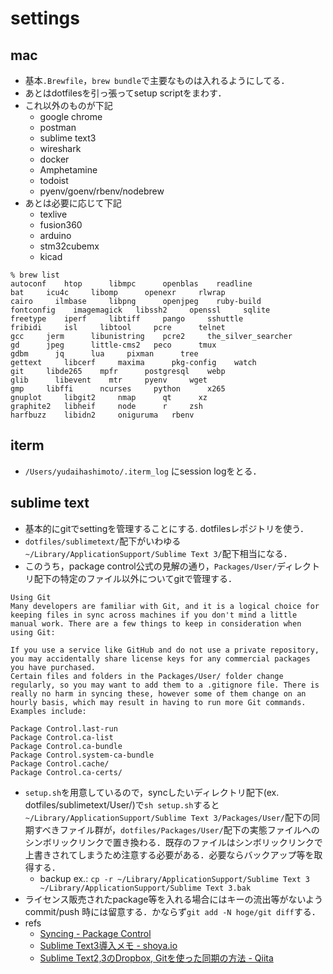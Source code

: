 # settings

## mac
- 基本`.Brewfile`，`brew bundle`で主要なものは入れるようにしてる．
- あとはdotfilesを引っ張ってsetup scriptをまわす．
- これ以外のものが下記
  - google chrome
  - postman
  - sublime text3
  - wireshark
  - docker
  - Amphetamine
  - todoist
  - pyenv/goenv/rbenv/nodebrew
- あとは必要に応じて下記
  - texlive
  - fusion360
  - arduino
  - stm32cubemx
  - kicad

```
% brew list
autoconf    htop      libmpc      openblas    readline
bat     icu4c     libomp      openexr     rlwrap
cairo     ilmbase     libpng      openjpeg    ruby-build
fontconfig    imagemagick   libssh2     openssl     sqlite
freetype    iperf     libtiff     pango     sshuttle
fribidi     isl     libtool     pcre      telnet
gcc     jerm      libunistring    pcre2     the_silver_searcher
gd      jpeg      little-cms2   peco      tmux
gdbm      jq      lua     pixman      tree
gettext     libcerf     maxima      pkg-config    watch
git     libde265    mpfr      postgresql    webp
glib      libevent    mtr     pyenv     wget
gmp     libffi      ncurses     python      x265
gnuplot     libgit2     nmap      qt      xz
graphite2   libheif     node      r     zsh
harfbuzz    libidn2     oniguruma   rbenv
```
## iterm
- `/Users/yudaihashimoto/.iterm_log` にsession logをとる．

## sublime text
- 基本的にgitでsettingを管理することにする. dotfilesレポジトリを使う．
- `dotfiles/sublimetext/`配下がいわゆる`~/Library/ApplicationSupport/Sublime Text 3/`配下相当になる．
- このうち，package control公式の見解の通り，`Packages/User/`ディレクトリ配下の特定のファイル以外についてgitで管理する．
```
Using Git
Many developers are familiar with Git, and it is a logical choice for keeping files in sync across machines if you don't mind a little manual work. There are a few things to keep in consideration when using Git:

If you use a service like GitHub and do not use a private repository, you may accidentally share license keys for any commercial packages you have purchased.
Certain files and folders in the Packages/User/ folder change regularly, so you may want to add them to a .gitignore file. There is really no harm in syncing these, however some of them change on an hourly basis, which may result in having to run more Git commands. Examples include:

Package Control.last-run
Package Control.ca-list
Package Control.ca-bundle
Package Control.system-ca-bundle
Package Control.cache/
Package Control.ca-certs/
```
- `setup.sh`を用意しているので，syncしたいディレクトリ配下(ex. dotfiles/sublimetext/User/)で`sh setup.sh`すると`~/Library/ApplicationSupport/Sublime Text 3/Packages/User/`配下の同期すべきファイル群が，`dotfiles/Packages/User/`配下の実態ファイルへのシンボリックリンクで置き換わる．既存のファイルはシンボリックリンクで上書きされてしまうため注意する必要がある．必要ならバックアップ等を取得する．
  - backup ex.: `cp -r ~/Library/ApplicationSupport/Sublime Text 3 ~/Library/ApplicationSupport/Sublime Text 3.bak`
- ライセンス販売されたpackage等を入れる場合にはキーの流出等がないようcommit/push 時には留意する．かならず`git add -N hoge/git diff`する．
- refs
  - [Syncing - Package Control](https://packagecontrol.io/docs/syncing)
  - [Sublime Text3導入メモ - shoya\.io](https://shoya.io/ja/posts/hello-sublime/)
  - [Sublime Text2,3のDropbox, Gitを使った同期の方法 - Qiita](https://qiita.com/matsu_chara/items/b58564bba37e81637057)
